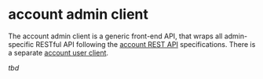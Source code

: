 # account admin client

The account admin client is a generic front-end API, that wraps all
admin-specific RESTful API following the [account REST API](http://docs.accountrestapi.apiary.io/)
specifications. There is a separate [account user client](..).

_tbd_
